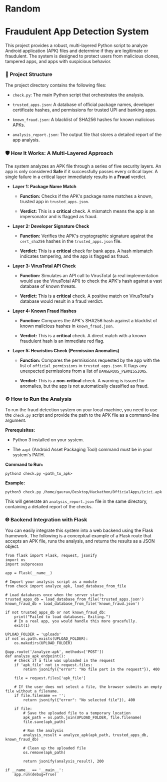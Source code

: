 # Random
# Fraudulent App Detection System

This project provides a robust, multi-layered Python script to analyze Android application (APK) files and determine if they are legitimate or fraudulent. The system is designed to protect users from malicious clones, tampered apps, and apps with suspicious behavior.

### 📁 Project Structure

The project directory contains the following files:

* `check.py`: The main Python script that orchestrates the analysis.

* `trusted_apps.json`: A database of official package names, developer certificate hashes, and permissions for trusted UPI and banking apps.

* `known_fraud.json`: A blacklist of SHA256 hashes for known malicious APKs.

* `analysis_report.json`: The output file that stores a detailed report of the app analysis.

### 🛡️ How It Works: A Multi-Layered Approach

The system analyzes an APK file through a series of five security layers. An app is only considered **Safe** if it successfully passes every critical layer. A single failure in a critical layer immediately results in a **Fraud** verdict.

* **Layer 1: Package Name Match**

  * **Function:** Checks if the APK's package name matches a known, trusted app in `trusted_apps.json`.

  * **Verdict:** This is a **critical** check. A mismatch means the app is an impersonator and is flagged as fraud.

* **Layer 2: Developer Signature Check**

  * **Function:** Verifies the APK's cryptographic signature against the `cert_sha256` hashes in the `trusted_apps.json` file.

  * **Verdict:** This is a **critical** check for bank apps. A hash mismatch indicates tampering, and the app is flagged as fraud.

* **Layer 3: VirusTotal API Check**

  * **Function:** Simulates an API call to VirusTotal (a real implementation would use the VirusTotal API) to check the APK's hash against a vast database of known threats.

  * **Verdict:** This is a **critical** check. A positive match on VirusTotal's database would result in a fraud verdict.

* **Layer 4: Known Fraud Hashes**

  * **Function:** Compares the APK's SHA256 hash against a blacklist of known malicious hashes in `known_fraud.json`.

  * **Verdict:** This is a **critical** check. A direct match with a known fraudulent hash is an immediate red flag.

* **Layer 5: Heuristics Check (Permission Anomalies)**

  * **Function:** Compares the permissions requested by the app with the list of `official_permissions` in `trusted_apps.json`. It flags any unexpected permissions from a list of `DANGEROUS_PERMISSIONS`.

  * **Verdict:** This is a **non-critical** check. A warning is issued for anomalies, but the app is not automatically classified as fraud.

### ⚙️ How to Run the Analysis

To run the fraud detection system on your local machine, you need to use the `check.py` script and provide the path to the APK file as a command-line argument.

**Prerequisites:**

* Python 3 installed on your system.

* The `aapt` (Android Asset Packaging Tool) command must be in your system's PATH.

**Command to Run:**

```
python3 check.py <path_to_apk>

```

**Example:**

```
python3 check.py /home/gaurav/Desktop/Hackathon/OfficialApps/icici.apk

```

This will generate an `analysis_report.json` file in the same directory, containing a detailed report of the checks.

### 🌐 Backend Integration with Flask

You can easily integrate this system into a web backend using the Flask framework. The following is a conceptual example of a Flask route that accepts an APK file, runs the analysis, and returns the results as a JSON object.

```
from flask import Flask, request, jsonify
import os
import subprocess

app = Flask(__name__)

# Import your analysis script as a module
from check import analyze_apk, load_database_from_file

# Load databases once when the server starts
trusted_apps_db = load_database_from_file('trusted_apps.json')
known_fraud_db = load_database_from_file('known_fraud.json')

if not trusted_apps_db or not known_fraud_db:
    print("Failed to load databases. Exiting.")
    # In a real app, you would handle this more gracefully.
    exit(1)

UPLOAD_FOLDER = 'uploads'
if not os.path.exists(UPLOAD_FOLDER):
    os.makedirs(UPLOAD_FOLDER)

@app.route('/analyze-apk', methods=['POST'])
def analyze_apk_endpoint():
    # Check if a file was uploaded in the request
    if 'apk_file' not in request.files:
        return jsonify({"error": "No file part in the request"}), 400
    
    file = request.files['apk_file']
    
    # If the user does not select a file, the browser submits an empty file without a filename.
    if file.filename == '':
        return jsonify({"error": "No selected file"}), 400

    if file:
        # Save the uploaded file to a temporary location
        apk_path = os.path.join(UPLOAD_FOLDER, file.filename)
        file.save(apk_path)
        
        # Run the analysis
        analysis_result = analyze_apk(apk_path, trusted_apps_db, known_fraud_db)
        
        # Clean up the uploaded file
        os.remove(apk_path)
        
        return jsonify(analysis_result), 200

if __name__ == '__main__':
    app.run(debug=True)


